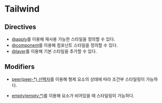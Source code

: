 # Tailwind

## Directives

- [@apply](https://tailwindcss.com/docs/functions-and-directives#apply)를 이용해 재사용 가능한 스타일을 정의할 수 있다.
- [@component](https://tailwindcss.com/docs/functions-and-directives#component)를 이용해 컴포넌트 스타일을 정의할 수 있다.
- [@layer](https://tailwindcss.com/docs/functions-and-directives#layer)를 이용해 기본 스타일을 추가할 수 있다.

## Modifiers

- [peer(peer-\*) 선택자](https://tailwindcss.com/docs/hover-focus-and-other-states#styling-based-on-sibling-state)를 이용해 형제 요소의 상태에 따라 조건부 스타일링이 가능하다.

- [empty(empty:\*)](https://tailwindcss.com/docs/empty)를 이용해 요소가 비어있을 때 스타일링이 가능하다.
